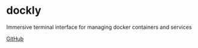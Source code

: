 # dockly

Immersive terminal interface for managing docker containers and services

[GitHub](https://github.com/lirantal/dockly)
